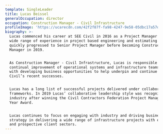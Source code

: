 ```yaml
---
template: SingleLeader
title: Lucas Beissel
generalOccupation: director
occupation: Construction Manager - Civil Infrastructure
profileImage: 'https://ucarecdn.com/42f2f87f-fa98-4247-9e58-05dbc17a57d5/'
biography: >-
  Lucas commenced his career at SEE Civil in 2016 as a Project Manager with a
  wide range of experience in project based engineering and estimating. He
  quickly progressed to Senior Project Manager before becoming Construction
  Manager in 2019.


  As Construction Manager - Civil Infrastructure, Lucas is responsible for the
  continual improvement of operational systems and infrastructure teams along
  with developing business opportunities to help underpin and continue SEE
  Civil’s recent successes. 


  Lucas has a long list of successful projects delivered under collaborative
  frameworks. In 2019 Lucas’ collaborative leadership style was recognised by
  industry after winning the Civil Contractors Federation Project Manager of the
  Year Award. 


  Lucas continues to focus on engaging with industry and driving business
  strategy in delivering a wide range of infrastructure projects with existing
  and prospective client sectors.
---
```


